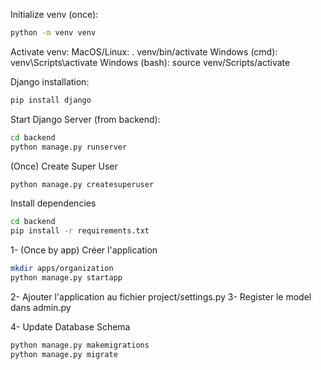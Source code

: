 Initialize venv (once):
```bash
python -m venv venv
```

Activate venv:
MacOS/Linux: . venv/bin/activate
Windows (cmd): venv\Scripts\activate
Windows (bash): source venv/Scripts/activate

Django installation:
```bash
pip install django
```

Start Django Server (from backend):
```bash
cd backend
python manage.py runserver
```

(Once) Create Super User
```bash
python manage.py createsuperuser
```

Install dependencies
```bash
cd backend
pip install -r requirements.txt
```


1- (Once by app) Créer l'application
```bash
mkdir apps/organization
python manage.py startapp 
```

2- Ajouter l'application au fichier project/settings.py
3- Register le model dans admin.py

4- Update Database Schema
```bash
python manage.py makemigrations
python manage.py migrate
```